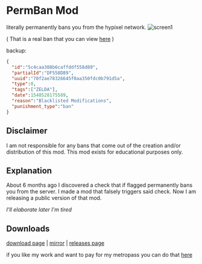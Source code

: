 # PermBan Mod
literally permanently bans you from the hypixel network.
![screen1](http://sqg.be/hi3y.png)

( That is a real ban that you can view [here](https://hypixel.net/api/account/punishment?type=ban&id=DF558D89&player_uuid=70f2ae78326645f0aa350fdc0b791d5a) )

backup: 
```json
{
  "id":"5c4caa308b6caffddf558d89",
  "partialId":"DF558D89",
  "uuid":"70f2ae78326645f0aa350fdc0b791d5a",
  "type":0,
  "tags":["ZELDA"],
  "date":1548528175589,
  "reason":"Blacklisted Modifications",
  "punishment_type":"ban"
}
```
## Disclaimer
I am not responsible for any bans that come out of the creation and/or distribution of this mod.
This mod exists for educational purposes only.
## Explanation
About 6 months ago I discovered a check that if flagged permanently bans you from the server.
I made a mod that falsely triggers said check.  Now I am releasing a public version of that mod.

_I'll elaborate later I'm tired_

## Downloads
[download page](http://mods.sqg.be/permban/) | [mirror](https://cdn.discordapp.com/attachments/257189951479873537/538846757602328578/PermBan-2.0.1.jar) | [releases page](https://github.com/Sqwak/PermBanMod/releases)

if you like my work and want to pay for my metropass you can do that [here](https://www.paypal.me/sqwak)